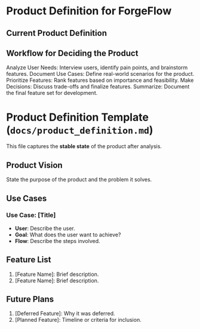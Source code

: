 # Product Definition for ForgeFlow


## Current Product Definition



## Workflow for Deciding the Product
Analyze User Needs: Interview users, identify pain points, and brainstorm features.
Document Use Cases: Define real-world scenarios for the product.
Prioritize Features: Rank features based on importance and feasibility.
Make Decisions: Discuss trade-offs and finalize features.
Summarize: Document the final feature set for development.




 
# Product Definition Template (`docs/product_definition.md`)
This file captures the **stable state** of the product after analysis.
## Product Vision
State the purpose of the product and the problem it solves.

## Use Cases
### Use Case: [Title]
- **User**: Describe the user.
- **Goal**: What does the user want to achieve?
- **Flow**: Describe the steps involved.

## Feature List
1. [Feature Name]: Brief description.
2. [Feature Name]: Brief description.

## Future Plans
1. [Deferred Feature]: Why it was deferred.
2. [Planned Feature]: Timeline or criteria for inclusion.


